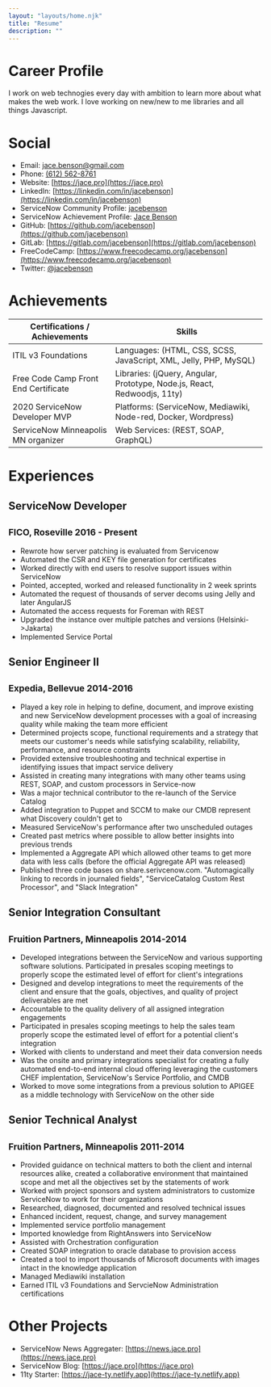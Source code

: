 ```yaml
---
layout: "layouts/home.njk"
title: "Resume"
description: ""
---
```


# Career Profile

I work on web technogies every day with ambition to learn more about what makes the web work. I love working on new/new to me libraries and all things Javascript.

# Social

* Email: [jace.benson@gmail.com](mailto:jace.benson@gmail.com)
* Phone: [(612) 562-8761](tel:6125628762)
* Website: [https://jace.pro](https://jace.pro)
* LinkedIn: [https://linkedin.com/in/jacebenson](https://linkedin.com/in/jacebenson)
* ServiceNow Community Profile: [jacebenson](https://community.servicenow.com/community?id=community_user_profile&user=d6625a69dbd81fc09c9ffb651f9619fc) 
* ServiceNow Achievement Profile: [Jace Benson](https://account.servicenow.com/personal-data/11ea0a1c9/44c1dcf80/a806e4a75/ae71ePNYP/resume.html)
* GitHub: [https://github.com/jacebenson](https://github.com/jacebenson)
* GitLab: [https://gitlab.com/jacebenson](https://gitlab.com/jacebenson)
* FreeCodeCamp: [https://www.freecodecamp.org/jacebenson](https://www.freecodecamp.org/jacebenson)
* Twitter: [@jacebenson](https://twitter.com/jacebenson)

# Achievements

| Certifications / Achievements                  | Skills                                                                   | 
| ---------------------------------------------- | ------------------------------------------------------------------------ |
| ITIL v3 Foundations                            | Languages: (HTML, CSS, SCSS, JavaScript, XML, Jelly, PHP, MySQL)         |
| Free Code Camp Front End Certificate           | Libraries: (jQuery, Angular, Prototype, Node.js, React, Redwoodjs, 11ty) |
| 2020 ServiceNow Developer MVP                  | Platforms: (ServiceNow, Mediawiki, Node-red, Docker, Wordpress)          |
| ServiceNow Minneapolis MN organizer            | Web Services: (REST, SOAP, GraphQL)                                      |


# Experiences

## ServiceNow Developer

<sup>FICO, Roseville 2016 - Present</sup>
---
* Rewrote how server patching is evaluated from Servicenow
* Automated the CSR and KEY file generation for certificates
* Worked directly with end users to resolve support issues within ServiceNow
* Pointed, accepted, worked and released functionality in 2 week sprints
* Automated the request of thousands of server decoms using Jelly and later AngularJS
* Automated the access requests for Foreman with REST
* Upgraded the instance over multiple patches and versions (Helsinki->Jakarta)
* Implemented Service Portal

## Senior Engineer II

<sup>Expedia, Bellevue 2014-2016</sup>
---
* Played a key role in helping to define, document, and improve existing and new ServiceNow development processes with a goal of increasing quality while making the team more efficient
* Determined projects scope, functional requirements and a strategy that meets our customer's needs while satisfying scalability, reliability, performance, and resource constraints
* Provided extensive troubleshooting and technical expertise in identifying issues that impact service delivery
* Assisted in creating many integrations with many other teams using REST, SOAP, and custom processors in Service-now
* Was a major technical contributor to the re-launch of the Service Catalog
* Added integration to Puppet and SCCM to make our CMDB represent what Discovery couldn't get to
* Measured ServiceNow's performance after two unscheduled outages
* Created past metrics where possible to allow better insights into previous trends
* Implemented a Aggregate API which allowed other teams to get more data with less calls (before the official Aggregate API was released)
* Published three code bases on share.serivcenow.com. "Automagically linking to records in journaled fields", "ServiceCatalog Custom Rest Processor", and "Slack Integration"

## Senior Integration Consultant

<sup>Fruition Partners, Minneapolis 2014-2014 </sup>
---
* Developed integrations between the ServiceNow and various supporting software solutions. Participated in presales scoping meetings to properly scope the estimated level of effort for client's integrations
* Designed and develop integrations to meet the requirements of the client and ensure that the goals, objectives, and quality of project deliverables are met
* Accountable to the quality delivery of all assigned integration engagements
* Participated in presales scoping meetings to help the sales team properly scope the estimated level of effort for a potential client's integration
* Worked with clients to understand and meet their data conversion needs
* Was the onsite and primary integrations specialist for creating a fully automated end-to-end internal cloud offering leveraging the customers CHEF implentation, ServiceNow's Service Portfolio, and CMDB
* Worked to move some integrations from a previous solution to APIGEE as a middle technology with ServiceNow on the other side


## Senior Technical Analyst
<sup>Fruition Partners, Minneapolis 2011-2014</sup>
 ---
* Provided guidance on technical matters to both the client and internal resources alike, created a collaborative environment that maintained scope and met all the objectives set by the statements of work
* Worked with project sponsors and system administrators to customize ServiceNow to work for their organizations
* Researched, diagnosed, documented and resolved technical issues
* Enhanced incident, request, change, and survey management
* Implemented service portfolio management
* Imported knowledge from RightAnswers into ServiceNow
* Assisted with Orchestration configuration
* Created SOAP integration to oracle database to provision access
* Created a tool to import thousands of Microsoft documents with images intact in the knowledge application
* Managed Mediawiki installation
* Earned ITIL v3 Foundations and ServcieNow Administration certifications

# Other Projects

* ServiceNow News Aggregater: [https://news.jace.pro](https://news.jace.pro)
* ServiceNow Blog: [https://jace.pro](https://jace.pro)
* 11ty Starter: [https://jace-ty.netlify.app](https://jace-ty.netlify.app)
